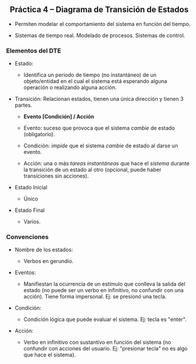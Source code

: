 <div>
<h2 align="center">Práctica 4 – Diagrama de Transición de Estados</h1>
</div>

- Permiten modelar el comportamiento del sistema en función del tiempo.

- Sistemas de tiempo real. Modelado de procesos. Sistemas de control.

### Elementos del DTE

- Estado:

	- Identifica un periodo de tiempo (no instantáneo) de un objeto/entidad en el cual el sistema está esperando alguna operación o realizando alguna acción.
	
- Transición: Relacionan estados, tienen una única dirección y tienen 3 partes.
	
	- **Evento [Condición] / Acción**
	
	- Evento: suceso que provoca que el sistema _cambie_ de estado (obligatorio).
	
	- Condición: _impide_ que el sistema _cambie_ de estado al darse un evento.
	
	
	- Acción: una o más _tareas instantáneas_ que hace el _sistema_ durante la transición de un estado al otro (opcional, puede haber transiciones sin acciones).
	
- Estado Inicial
	- Único
	
- Estado Final
	- Varios.
	
### Convenciones

- Nombre de los estados:

	- Verbos en gerundio.
	
- Eventos:
	
	- Manifiestan la ocurrencia de un estímulo que conlleva la salida del estado (no puede ser un verbo en infinitivo, no confundir con una acción). Tiene forma impersonal. Ej: se presionó una tecla.
	
- Condición:

	- Condición lógica que puede evaluar el sistema. Ej: tecla es "enter".
	
- Acción:

	- Verbo en infinitivo con sustantivo en función del sistema (no confundir con acciones del usuario. Ej: "presionar tecla" no es algo que hace el sistema).























